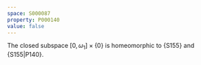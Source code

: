 ```yaml
---
space: S000087
property: P000140
value: false
---
```


The closed subspace $[0,\omega_1]\times\{0\}$ is homeomorphic to {S155}
and {S155|P140}.
